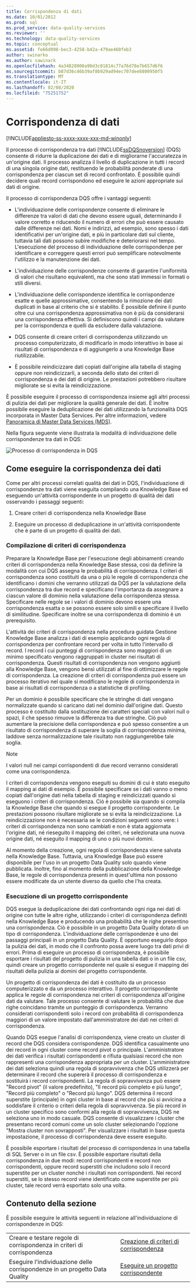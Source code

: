 ```yaml
---
title: Corrispondenza di dati
ms.date: 10/01/2012
ms.prod: sql
ms.prod_service: data-quality-services
ms.reviewer: ''
ms.technology: data-quality-services
ms.topic: conceptual
ms.assetid: fe66d098-bec3-4258-b42a-479ae460feb3
author: swinarko
ms.author: sawinark
ms.openlocfilehash: 4a34828900a90d3c01814c77a76d78e7b657d6f6
ms.sourcegitcommit: b87d36c46b39af8b929ad94ec707dee8800950f5
ms.translationtype: MT
ms.contentlocale: it-IT
ms.lasthandoff: 02/08/2020
ms.locfileid: "75251752"
---
```

# <a name="data-matching"></a>Corrispondenza di dati

[!INCLUDE[appliesto-ss-xxxx-xxxx-xxx-md-winonly](../includes/appliesto-ss-xxxx-xxxx-xxx-md-winonly.md)]

  Il processo di corrispondenza tra dati [!INCLUDE[ssDQSnoversion](../includes/ssdqsnoversion-md.md)] (DQS) consente di ridurre la duplicazione dei dati e di migliorarne l'accuratezza in un'origine dati. Il processo analizza il livello di duplicazione in tutti i record di una singola origine dati, restituendo le probabilità ponderate di una corrispondenza per ciascun set di record confrontato. È possibile quindi decidere quali record corrispondono ed eseguire le azioni appropriate sui dati di origine.  
  
 Il processo di corrispondenza DQS offre i vantaggi seguenti:  
  
-   L'individuazione delle corrispondenze consente di eliminare le differenze tra valori di dati che devono essere uguali, determinando il valore corretto e riducendo il numero di errori che può essere causato dalle differenze nei dati. Nomi e indirizzi, ad esempio, sono spesso i dati identificativi per un'origine dati, e più in particolare dati sul cliente, tuttavia tali dati possono subire modifiche e deteriorarsi nel tempo. L'esecuzione del processo di individuazione delle corrispondenze per identificare e correggere questi errori può semplificare notevolmente l'utilizzo e la manutenzione dei dati.  
  
-   L'individuazione delle corrispondenze consente di garantire l'uniformità di valori che risultano equivalenti, ma che sono stati immessi in formati o stili diversi.  
  
-   L'individuazione delle corrispondenze identifica le corrispondenze esatte e quelle approssimative, consentendo la rimozione dei dati duplicati in base al criterio che si è stabilito. È possibile definire il punto oltre cui una corrispondenza approssimativa non è più da considerarsi una corrispondenza effettiva. Si definiscono quindi i campi da valutare per la corrispondenza e quelli da escludere dalla valutazione.  
  
-   DQS consente di creare criteri di corrispondenza utilizzando un processo computerizzato, di modificarlo in modo interattivo in base ai risultati di corrispondenza e di aggiungerlo a una Knowledge Base riutilizzabile.  
  
-   È possibile reindicizzare dati copiati dall'origine alla tabella di staging oppure non reindicizzarli, a seconda dello stato dei criteri di corrispondenza e dei dati di origine. Le prestazioni potrebbero risultare migliorate se si evita la reindicizzazione.  
  
 È possibile eseguire il processo di corrispondenza insieme agli altri processi di pulizia dei dati per migliorare la qualità generale dei dati. È inoltre possibile eseguire la deduplicazione dei dati utilizzando la funzionalità DQS incorporata in Master Data Services. Per altre informazioni, vedere [Panoramica di Master Data Services &#40;MDS&#41;](../master-data-services/master-data-services-overview-mds.md).  
  
 Nella figura seguente viene illustrata la modalità di individuazione delle corrispondenze tra dati in DQS:  
  
 ![Processo di corrispondenza in DQS](../data-quality-services/media/dqs-matchingprocess.gif "Processo di corrispondenza in DQS")  
  
##  <a name="How"></a>Come eseguire la corrispondenza dei dati  
 Come per altri processi correlati qualità dei dati in DQS, l'individuazione di corrispondenze tra dati viene eseguita compilando una Knowledge Base ed eseguendo un'attività corrispondente in un progetto di qualità dei dati osservando i passaggi seguenti:  
  
1.  Creare criteri di corrispondenza nella Knowledge Base  
  
2.  Eseguire un processo di deduplicazione in un'attività corrispondente che è parte di un progetto di qualità dei dati.  
  
###  <a name="Policy"></a>Compilazione di criteri di corrispondenza  
 Preparare la Knowledge Base per l'esecuzione degli abbinamenti creando criteri di corrispondenza nella Knowledge Base stessa, così da definire la modalità con cui DQS assegna le probabilità di corrispondenza. I criteri di corrispondenza sono costituiti da una o più le regole di corrispondenza che identificano i domini che verranno utilizzati da DQS per la valutazione della corrispondenza tra due record e specificano l'importanza da assegnare a ciascun valore di dominio nella valutazione della corrispondenza stessa. Specificare nelle regole se i valori di dominio devono essere una corrispondenza esatta o se possono essere solo simili e specificare il livello di similitudine. Specificare inoltre se una corrispondenza di dominio è un prerequisito.  
  
 L'attività dei criteri di corrispondenza nella procedura guidata Gestione Knowledge Base analizza i dati di esempio applicando ogni regola di corrispondenza per confrontare record per volta in tutto l'intervallo di record. I record i cui punteggi di corrispondenza sono maggiori di un minimo specificato vengono raggruppati in cluster nei risultati di corrispondenza. Questi risultati di corrispondenza non vengono aggiunti alla Knowledge Base, vengono bensì utilizzati al fine di ottimizzare le regole di corrispondenza. La creazione di criteri di corrispondenza può essere un processo iterativo nel quale si modificano le regole di corrispondenza in base ai risultati di corrispondenza o a statistiche di profiling.  
  
 Per un dominio è possibile specificare che le stringhe di dati vengano normalizzate quando si caricano dati nel dominio dall'origine dati. Questo processo è costituito dalla sostituzione dei caratteri speciali con valori null o spazi, il che spesso rimuove la differenza tra due stringhe. Ciò può aumentare la precisione della corrispondenza e può spesso consentire a un risultato di corrispondenza di superare la soglia di corrispondenza minima, laddove senza normalizzazione tale risultato non raggiungerebbe tale soglia.  
  
> [!NOTE]  
>  I valori null nei campi corrispondenti di due record verranno considerati come una corrispondenza.  
  
 I criteri di corrispondenza vengono eseguiti su domini di cui è stato eseguito il mapping ai dati di esempio. È possibile specificare se i dati vanno o meno copiati dall'origine dati nella tabella di staging e reindicizzati quando si eseguono i criteri di corrispondenza. Ciò è possibile sia quando si compila la Knowledge Base che quando si esegue il progetto corrispondente. Le prestazioni possono risultare migliorate se si evita la reindicizzazione. La reindicizzazione non è necessaria se le condizioni seguenti sono vere: i criteri di corrispondenza non sono cambiati e non è stata aggiornata l'origine dati, né rieseguito il mapping dei criteri, né selezionata una nuova origine dati, né eseguito il mapping di uno o più nuovi domini.  
  
 Al momento della creazione, ogni regola di corrispondenza viene salvata nella Knowledge Base. Tuttavia, una Knowledge Base può essere disponibile per l'uso in un progetto Data Quality solo quando viene pubblicata. Inoltre, fino al momento della pubblicazione della Knowledge Base, le regole di corrispondenza presenti in quest'ultima non possono essere modificate da un utente diverso da quello che l'ha creata.  
  
###  <a name="Project"></a>Esecuzione di un progetto corrispondente  
 DQS esegue la deduplicazione dei dati confrontando ogni riga nei dati di origine con tutte le altre righe, utilizzando i criteri di corrispondenza definiti nella Knowledge Base e producendo una probabilità che le righe presentino una corrispondenza. Ciò è possibile in un progetto Data Quality dotato di un tipo di corrispondenza. L'individuazione delle corrispondenze è uno dei passaggi principali in un progetto Data Quality. È opportuno eseguirlo dopo la pulizia dei dati, in modo che il confronto possa avere luogo tra dati privi di errori. Prima di eseguire un processo di corrispondenza, è possibile esportare i risultati del progetto di pulizia in una tabella dati o in un file csv, quindi creare un progetto corrispondente nel quale si esegue il mapping dei risultati della pulizia ai domini del progetto corrispondente.  
  
 Un progetto di corrispondenza dei dati è costituito da un processo computerizzato e da un processo interattivo. Il progetto corrispondente applica le regole di corrispondenza nei criteri di corrispondenza all'origine dati da valutare. Tale processo consente di valutare le probabilità che due righe coincidano tramite un punteggio di corrispondenza. Verranno considerati corrispondenti solo i record con probabilità di corrispondenza maggiori di un valore impostato dall'amministratore dei dati nei criteri di corrispondenza.  
  
 Quando DQS esegue l'analisi di corrispondenza, viene creato un cluster di record che DQS considera corrispondenze. DQS identifica casualmente uno dei record in ogni cluster come record pivot o principale. L'amministratore dei dati verifica i risultati corrispondenti e rifiuta qualsiasi record che non rappresenti una corrispondenza appropriata per un cluster. L'amministratore dei dati seleziona quindi una regola di sopravvivenza che DQS utilizzerà per determinare il record che supererà il processo di corrispondenza e sostituirà i record corrispondenti. La regola di sopravvivenza può essere "Record pivot" (il valore predefinito), "Il record più completo e più lungo", "Record più completo" o "Record più lungo". DQS determina il record superstite (principale) in ogni cluster in base al record che più si avvicina a soddisfare il criterio o criteri della regola di sopravvivenza. Se più record in un cluster specifico sono conformi alla regola di sopravvivenza, DQS ne seleziona uno in modo casuale. DQS consente di visualizzare i cluster che presentano record comuni come un solo cluster selezionando l'opzione "Mostra cluster non sovrapposti". Per visualizzare i risultati in base questa impostazione, il processo di corrispondenza deve essere eseguito.  
  
 È possibile esportare i risultati del processo di corrispondenza in una tabella di SQL Server o in un file csv. È possibile esportare risultati della corrispondenza in due modi: record corrispondenti e record non corrispondenti, oppure record superstiti che includono solo il record superstite per un cluster nonché i risultati non corrispondenti. Nei record superstiti, se lo stesso record viene identificato come superstite per più cluster, tale record verrà esportato solo una volta.  
  
## <a name="in-this-section"></a>Contenuto della sezione  
 È possibile eseguire le attività seguenti in relazione all'individuazione di corrispondenze in DQS:  
  
|||  
|-|-|  
|Creare e testare regole di corrispondenza in criteri di corrispondenza|[Creazione di criteri di corrispondenza](../data-quality-services/create-a-matching-policy.md)|  
|Eseguire l'individuazione delle corrispondenze in un progetto Data Quality|[Eseguire un progetto corrispondente](../data-quality-services/run-a-matching-project.md)|  
  
  
